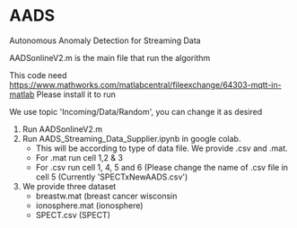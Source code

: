 # AADS
Autonomous Anomaly Detection for Streaming Data

AADSonlineV2.m is the main file that run the algorithm

This code need
https://www.mathworks.com/matlabcentral/fileexchange/64303-mqtt-in-matlab 
Please install it to run

We use topic 'Incoming/Data/Random', you can change it as desired

1) Run AADSonlineV2.m
2) Run AADS_Streaming_Data_Supplier.ipynb in google colab.
   - This will be according to type of data file. We provide .csv and .mat.
   - For .mat run cell 1,2 & 3
   - For .csv run cell 1, 4, 5 and 6 (Please change the name of .csv file in cell 5 (Currently 'SPECTxNewAADS.csv')
3) We provide three dataset
   - breastw.mat (breast cancer wisconsin
   - ionosphere.mat (ionosphere)
   - SPECT.csv (SPECT)
 
